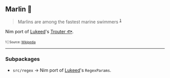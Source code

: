 Marlin 🦈
---

> Marlins are among the fastest marine swimmers <sup >[` 1 `](#footnote)</sup>

Nim port of [Lukeed](https://github.com/lukeed)'s [Trouter 🐟](https://github.com/lukeed/regexparam).

<sub id="footnote"><sup> 1 | Source: [Wikipedia](https://en.wikipedia.org/wiki/Marlin) </sup></sub>


---

### Subpackages
-  `src/regex`   →   Nim port of [Lukeed](https://github.com/lukeed)'s `RegexParams`.
